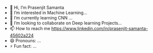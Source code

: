 - 👋 Hi, I’m Prasenjit Samanta
- 👀 I’m interested in Machine Learning...
- 🌱 I’m currently learning CNN ...
- 💞️ I’m looking to collaborate on Deep learning Projects...
- 📫 How to reach me https://www.linkedin.com/in/prasenjit-samanta-45602a224
- 😄 Pronouns: ...
- ⚡ Fun fact: ...

<!---
prince980075/prince980075 is a ✨ special ✨ repository because its `README.md` (this file) appears on your GitHub profile.
You can click the Preview link to take a look at your changes.
--->
